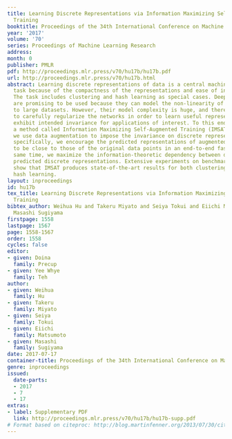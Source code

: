 ```yaml
---
title: Learning Discrete Representations via Information Maximizing Self-Augmented
  Training
booktitle: Proceedings of the 34th International Conference on Machine Learning
year: '2017'
volume: '70'
series: Proceedings of Machine Learning Research
address: 
month: 0
publisher: PMLR
pdf: http://proceedings.mlr.press/v70/hu17b/hu17b.pdf
url: http://proceedings.mlr.press/v70/hu17b.html
abstract: Learning discrete representations of data is a central machine learning
  task because of the compactness of the representations and ease of interpretation.
  The task includes clustering and hash learning as special cases. Deep neural networks
  are promising to be used because they can model the non-linearity of data and scale
  to large datasets. However, their model complexity is huge, and therefore, we need
  to carefully regularize the networks in order to learn useful representations that
  exhibit intended invariance for applications of interest. To this end, we propose
  a method called Information Maximizing Self-Augmented Training (IMSAT). In IMSAT,
  we use data augmentation to impose the invariance on discrete representations. More
  specifically, we encourage the predicted representations of augmented data points
  to be close to those of the original data points in an end-to-end fashion. At the
  same time, we maximize the information-theoretic dependency between data and their
  predicted discrete representations. Extensive experiments on benchmark datasets
  show that IMSAT produces state-of-the-art results for both clustering and unsupervised
  hash learning.
layout: inproceedings
id: hu17b
tex_title: Learning Discrete Representations via Information Maximizing Self-Augmented
  Training
bibtex_author: Weihua Hu and Takeru Miyato and Seiya Tokui and Eiichi Matsumoto and
  Masashi Sugiyama
firstpage: 1558
lastpage: 1567
page: 1558-1567
order: 1558
cycles: false
editor:
- given: Doina
  family: Precup
- given: Yee Whye
  family: Teh
author:
- given: Weihua
  family: Hu
- given: Takeru
  family: Miyato
- given: Seiya
  family: Tokui
- given: Eiichi
  family: Matsumoto
- given: Masashi
  family: Sugiyama
date: 2017-07-17
container-title: Proceedings of the 34th International Conference on Machine Learning
genre: inproceedings
issued:
  date-parts:
  - 2017
  - 7
  - 17
extras:
- label: Supplementary PDF
  link: http://proceedings.mlr.press/v70/hu17b/hu17b-supp.pdf
# Format based on citeproc: http://blog.martinfenner.org/2013/07/30/citeproc-yaml-for-bibliographies/
---
```

